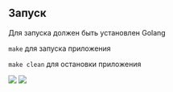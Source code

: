 ## Запуск
Для запуска должен быть установлен Golang

```make``` для запуска приложения

```make clean``` для остановки приложения


<img src="img/dog1.png">
<img src="img/dog2.png">